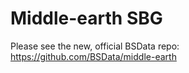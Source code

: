 Middle-earth SBG
================

Please see the new, official BSData repo: https://github.com/BSData/middle-earth
